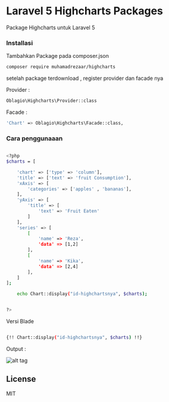# Laravel 5 Highcharts Packages
Package Highcharts untuk Laravel 5

### Installasi

Tambahkan Package pada composer.json
```sh
composer require muhamadrezaar/highcharts
```
setelah package terdownload , register  provider  dan facade nya

Provider :
```sh
Oblagio\Highcharts\Provider::class
```
Facade :
```sh
'Chart' => Oblagio\Highcharts\Facade::class,
```

### Cara penggunaaan

```sh

<?php
$charts = [

    'chart' => ['type' => 'column'],
    'title' => ['text' => 'fruit Consumption'],
    'xAxis' => [
        'categories' => ['apples' , 'bananas'],
    ],
    'yAxis' => [
        'title' => [
            'text' => 'Fruit Eaten'
        ]
    ],
    'series' => [
        [
            'name' => 'Reza',
            'data' => [1,2]
        ],
        [
            'name' => 'Kika',
            'data' => [2,4]
        ],
    ]
];

    echo Chart::display("id-highchartsnya", $charts);


?>
```
Versi Blade

```sh

{!! Chart::display("id-highchartsnya", $charts) !!}

```
Output :

![alt tag](http://s17.postimg.org/uig89a9xr/chart.png)


## License

MIT

